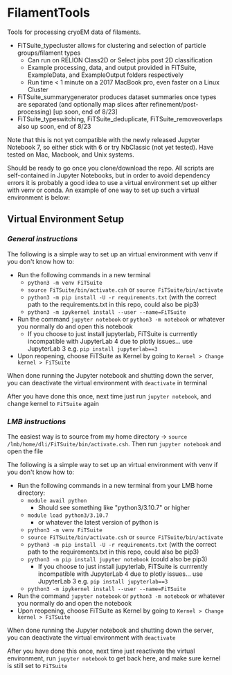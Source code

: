 # FilamentTools
 Tools for processing cryoEM data of filaments. 
 - FiTSuite_typecluster allows for clustering and selection of particle groups/filament types
   - Can run on RELION Class2D or Select jobs post 2D classification
   - Example processing, data, and output provided in FiTSuite, ExampleData, and ExampleOutput folders respectively
   - Run time < 1 minute on a 2017 MacBook pro, even faster on a Linux Cluster
 - FiTSuite_summarygenerator produces dataset summaries once types are separated (and optionally map slices after refinement/post-processing) [up soon, end of 8/23]
 - FiTSuite_typeswitching, FiTSuite_deduplicate, FiTSuite_removeoverlaps also up soon, end of 8/23

Note that this is not yet compatible with the newly released Jupyter Notebook 7, so either stick with 6 or try NbClassic (not yet tested). Have tested on Mac, Macbook, and Unix systems. 

Should be ready to go once you clone/download the repo. All scripts are self-contained in Jupyter Notebooks, but in order to avoid dependency errors it is probably a good idea to use a virtual environment set up either with venv or conda. An example of one way to set up such a virtual environment is below:


## Virtual Environment Setup
### *General instructions*
The following is a simple way to set up an virtual environment with venv if you don't know how to:
- Run the following commands in a new terminal
    - `python3 -m venv FiTSuite`
    - `source FiTSuite/bin/activate.csh` or `source FiTSuite/bin/activate`
    - `python3 -m pip install -U -r requirements.txt` (with the correct path to the requirements.txt in this repo, could also be pip3)
    - `python3 -m ipykernel install --user --name=FiTSuite`
- Run the command `jupyter notebook` or `python3 -m notebook` or whatever you normally do and open this notebook
    - If you choose to just install jupyterlab, FiTSuite is currrently incompatible with JupyterLab 4 due to plotly issues... use JupyterLab 3 e.g. `pip install jupyterlab==3`
- Upon reopening, choose FiTSuite as Kernel by going to `Kernel > Change kernel > FiTSuite`

When done running the Jupyter notebook and shutting down the server, you can deactivate the virtual environment with `deactivate` in terminal

After you have done this once, next time just run `jupyter notebook`, and change kernel to `FiTSuite` again

### *LMB instructions*
The easiest way is to source from my home directory -> `source /lmb/home/dli/FiTSuite/bin/activate.csh`. Then run `jupyter notebook` and open the file

The following is a simple way to set up an virtual environment with venv if you don't know how to:
- Run the following commands in a new terminal from your LMB home directory:
    - `module avail python`
        - Should see something like "python3/3.10.7" or higher
    - `module load python3/3.10.7` 
        - or whatever the latest version of python is
    - `python3 -m venv FiTSuite`
    - `source FiTSuite/bin/activate.csh` or `source FiTSuite/bin/activate`
    - `python3 -m pip install -U -r requirements.txt` (with the correct path to the requirements.txt in this repo, could also be pip3)
    - `python3 -m pip install jupyter notebook` (could also be pip3)
        - If you choose to just install jupyterlab, FiTSuite is currrently incompatible with JupyterLab 4 due to plotly issues... use JupyterLab 3 e.g. `pip install jupyterlab==3`       
    - `python3 -m ipykernel install --user --name=FiTSuite`
- Run the command `jupyter notebook` or `python3 -m notebook` or whatever you normally do and open the notebook
- Upon reopening, choose FiTSuite as Kernel by going to `Kernel > Change kernel > FiTSuite`

When done running the Jupyter notebook and shutting down the server, you can deactivate the virtual environment with `deactivate`

After you have done this once, next time just reactivate the virtual environment, run `jupyter notebook` to get back here, and make sure kernel is still set to `FiTSuite`
